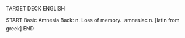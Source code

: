 TARGET DECK
ENGLISH

START
Basic
Amnesia
Back: n. Loss of memory.  amnesiac n. [latin from greek]
END
